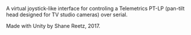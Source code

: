 A virtual joystick-like interface for controling a Telemetrics PT-LP (pan-tilt head designed for TV studio cameras) over serial.

Made with Unity by Shane Reetz, 2017.
